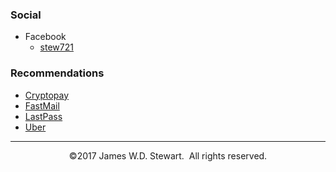 ### Social
* Facebook
  * <a href="https://www.facebook.com/stew721" target="_blank" title="stew721">stew721</a>

### Recommendations
* <a href="http://go.forces.army/Cryptopay" target="_blank" title="Cryptopay">Cryptopay</a>
* <a href="http://go.forces.army/FastMail" target="_blank" title="FastMail">FastMail</a>
* <a href="http://go.forces.army/LastPass" target="_blank" title="LastPass">LastPass</a>
* <a href="http://go.forces.army/Uber" target="_blank" title="Uber">Uber</a>

---
<p align="center">&copy;2017 James W.D. Stewart.&nbsp; All rights reserved.</p>
